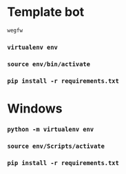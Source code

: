 # Template bot 
```bash
wegfw
```
### `virtualenv env`
### `source env/bin/activate` 
### `pip install -r requirements.txt`

# Windows

### `python -m virtualenv env`
### `source env/Scripts/activate`
### `pip install -r requirements.txt`
